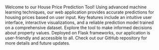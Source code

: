 Welcome to our House Price Prediction Tool! Using advanced machine learning techniques, our web application provides accurate predictions for housing prices based on user input. Key features include an intuitive user interface, interactive visualizations, and a reliable prediction model trained on a comprehensive dataset. Explore the tool to make informed decisions about property values. Deployed on Flask frameworks, our application is user-friendly and accessible to all. Check out our GitHub repository for more details and future updates.
